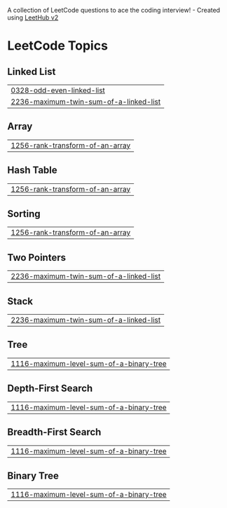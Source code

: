 A collection of LeetCode questions to ace the coding interview! - Created using [LeetHub v2](https://github.com/arunbhardwaj/LeetHub-2.0)
<!---LeetCode Topics Start-->
# LeetCode Topics
## Linked List
|  |
| ------- |
| [0328-odd-even-linked-list](https://github.com/Riya28Rathi/leetcode-coding-journal/tree/master/0328-odd-even-linked-list) |
| [2236-maximum-twin-sum-of-a-linked-list](https://github.com/Riya28Rathi/leetcode-coding-journal/tree/master/2236-maximum-twin-sum-of-a-linked-list) |
## Array
|  |
| ------- |
| [1256-rank-transform-of-an-array](https://github.com/Riya28Rathi/leetcode-coding-journal/tree/master/1256-rank-transform-of-an-array) |
## Hash Table
|  |
| ------- |
| [1256-rank-transform-of-an-array](https://github.com/Riya28Rathi/leetcode-coding-journal/tree/master/1256-rank-transform-of-an-array) |
## Sorting
|  |
| ------- |
| [1256-rank-transform-of-an-array](https://github.com/Riya28Rathi/leetcode-coding-journal/tree/master/1256-rank-transform-of-an-array) |
## Two Pointers
|  |
| ------- |
| [2236-maximum-twin-sum-of-a-linked-list](https://github.com/Riya28Rathi/leetcode-coding-journal/tree/master/2236-maximum-twin-sum-of-a-linked-list) |
## Stack
|  |
| ------- |
| [2236-maximum-twin-sum-of-a-linked-list](https://github.com/Riya28Rathi/leetcode-coding-journal/tree/master/2236-maximum-twin-sum-of-a-linked-list) |
## Tree
|  |
| ------- |
| [1116-maximum-level-sum-of-a-binary-tree](https://github.com/Riya28Rathi/leetcode-coding-journal/tree/master/1116-maximum-level-sum-of-a-binary-tree) |
## Depth-First Search
|  |
| ------- |
| [1116-maximum-level-sum-of-a-binary-tree](https://github.com/Riya28Rathi/leetcode-coding-journal/tree/master/1116-maximum-level-sum-of-a-binary-tree) |
## Breadth-First Search
|  |
| ------- |
| [1116-maximum-level-sum-of-a-binary-tree](https://github.com/Riya28Rathi/leetcode-coding-journal/tree/master/1116-maximum-level-sum-of-a-binary-tree) |
## Binary Tree
|  |
| ------- |
| [1116-maximum-level-sum-of-a-binary-tree](https://github.com/Riya28Rathi/leetcode-coding-journal/tree/master/1116-maximum-level-sum-of-a-binary-tree) |
<!---LeetCode Topics End-->
